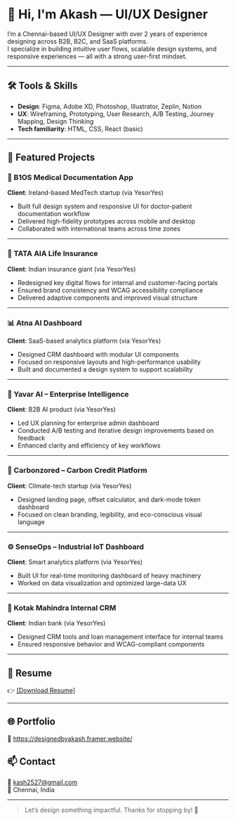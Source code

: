 # 👋 Hi, I'm Akash — UI/UX Designer

I’m a Chennai-based UI/UX Designer with over 2 years of experience designing across B2B, B2C, and SaaS platforms.  
I specialize in building intuitive user flows, scalable design systems, and responsive experiences — all with a strong user-first mindset.

---

## 🛠 Tools & Skills

- **Design**: Figma, Adobe XD, Photoshop, Illustrator, Zeplin, Notion  
- **UX**: Wireframing, Prototyping, User Research, A/B Testing, Journey Mapping, Design Thinking  
- **Tech familiarity**: HTML, CSS, React (basic)

---

## 💼 Featured Projects

### 🏥 B1OS Medical Documentation App  
**Client**: Ireland-based MedTech startup (via YesorYes)  
- Built full design system and responsive UI for doctor-patient documentation workflow  
- Delivered high-fidelity prototypes across mobile and desktop  
- Collaborated with international teams across time zones

---

### 💼 TATA AIA Life Insurance  
**Client**: Indian insurance giant (via YesorYes)  
- Redesigned key digital flows for internal and customer-facing portals  
- Ensured brand consistency and WCAG accessibility compliance  
- Delivered adaptive components and improved visual structure

---

### 📊 Atna AI Dashboard  
**Client**: SaaS-based analytics platform (via YesorYes)  
- Designed CRM dashboard with modular UI components  
- Focused on responsive layouts and high-performance usability  
- Built and documented a design system to support scalability

---

### 🧠 Yavar AI – Enterprise Intelligence  
**Client**: B2B AI product (via YesorYes)  
- Led UX planning for enterprise admin dashboard  
- Conducted A/B testing and iterative design improvements based on feedback  
- Enhanced clarity and efficiency of key workflows

---

### 🌱 Carbonzored – Carbon Credit Platform  
**Client**: Climate-tech startup (via YesorYes)  
- Designed landing page, offset calculator, and dark-mode token dashboard  
- Focused on clean branding, legibility, and eco-conscious visual language

---

### ⚙️ SenseOps – Industrial IoT Dashboard  
**Client**: Smart analytics platform (via YesorYes)  
- Built UI for real-time monitoring dashboard of heavy machinery  
- Worked on data visualization and optimized large-data UX

---

### 🏦 Kotak Mahindra Internal CRM  
**Client**: Indian bank (via YesorYes)  
- Designed CRM tools and loan management interface for internal teams  
- Ensured responsive behavior and WCAG-compliant components

---

## 📄 Resume  
👉 [[Download Resume]](https://drive.google.com/file/d/1imOMmc1sHjsmS_nR7tDdtdD6hsYZ8WJA/view?usp=sharing)

---

## 🌐 Portfolio  
🔗 https://designedbyakash.framer.website/  

## 📫 Contact  
📧 kash2527@gmail.com  
📍 Chennai, India  

---

> Let’s design something impactful. Thanks for stopping by! 🚀
